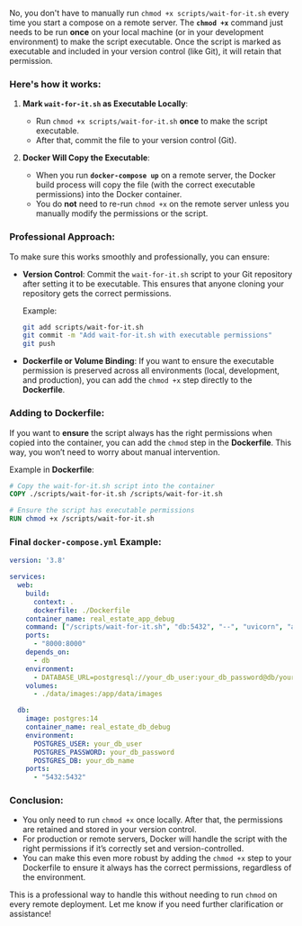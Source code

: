 No, you don't have to manually run `chmod +x scripts/wait-for-it.sh` every time you start a compose on a remote server. The **`chmod +x`** command just needs to be run **once** on your local machine (or in your development environment) to make the script executable. Once the script is marked as executable and included in your version control (like Git), it will retain that permission.

### Here's how it works:

1. **Mark `wait-for-it.sh` as Executable Locally**:
   - Run `chmod +x scripts/wait-for-it.sh` **once** to make the script executable.
   - After that, commit the file to your version control (Git).

2. **Docker Will Copy the Executable**:
   - When you run **`docker-compose up`** on a remote server, the Docker build process will copy the file (with the correct executable permissions) into the Docker container. 
   - You do **not** need to re-run `chmod +x` on the remote server unless you manually modify the permissions or the script.

### Professional Approach:
To make sure this works smoothly and professionally, you can ensure:
- **Version Control**: Commit the `wait-for-it.sh` script to your Git repository after setting it to be executable. This ensures that anyone cloning your repository gets the correct permissions.
  
  Example:
  ```bash
  git add scripts/wait-for-it.sh
  git commit -m "Add wait-for-it.sh with executable permissions"
  git push
  ```

- **Dockerfile or Volume Binding**: If you want to ensure the executable permission is preserved across all environments (local, development, and production), you can add the `chmod +x` step directly to the **Dockerfile**.

### Adding to Dockerfile:
If you want to **ensure** the script always has the right permissions when copied into the container, you can add the `chmod` step in the **Dockerfile**. This way, you won’t need to worry about manual intervention.

Example in **Dockerfile**:
```dockerfile
# Copy the wait-for-it.sh script into the container
COPY ./scripts/wait-for-it.sh /scripts/wait-for-it.sh

# Ensure the script has executable permissions
RUN chmod +x /scripts/wait-for-it.sh
```

### Final `docker-compose.yml` Example:
```yaml
version: '3.8'

services:
  web:
    build:
      context: .
      dockerfile: ./Dockerfile
    container_name: real_estate_app_debug
    command: ["/scripts/wait-for-it.sh", "db:5432", "--", "uvicorn", "app.main:app", "--host", "0.0.0.0", "--port", "8000", "--reload"]
    ports:
      - "8000:8000"
    depends_on:
      - db
    environment:
      - DATABASE_URL=postgresql://your_db_user:your_db_password@db/your_db_name
    volumes:
      - ./data/images:/app/data/images

  db:
    image: postgres:14
    container_name: real_estate_db_debug
    environment:
      POSTGRES_USER: your_db_user
      POSTGRES_PASSWORD: your_db_password
      POSTGRES_DB: your_db_name
    ports:
      - "5432:5432"
```

### Conclusion:
- You only need to run `chmod +x` once locally. After that, the permissions are retained and stored in your version control.
- For production or remote servers, Docker will handle the script with the right permissions if it’s correctly set and version-controlled.
- You can make this even more robust by adding the `chmod +x` step to your Dockerfile to ensure it always has the correct permissions, regardless of the environment.

This is a professional way to handle this without needing to run `chmod` on every remote deployment. Let me know if you need further clarification or assistance!